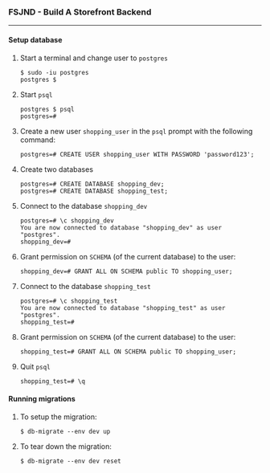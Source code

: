 ### FSJND - Build A Storefront Backend

---

#### Setup database

1. Start a terminal and change user to `postgres`

    ```shell
    $ sudo -iu postgres
    postgres $ 
    ```

1. Start `psql`

    ```shell
    postgres $ psql
    postgres=# 
    ```

1. Create a new user `shopping_user` in the `psql` prompt with the following command:

    ```psql
    postgres=# CREATE USER shopping_user WITH PASSWORD 'password123';
    ```

1. Create two databases

    ```psql
    postgres=# CREATE DATABASE shopping_dev;
    postgres=# CREATE DATABASE shopping_test;
    ```

1. Connect to the database `shopping_dev`

    ```psql
    postgres=# \c shopping_dev
    You are now connected to database "shopping_dev" as user "postgres".
    shopping_dev=#
    ```

1. Grant permission on `SCHEMA` (of the current database) to the user:

    ```psql
    shopping_dev=# GRANT ALL ON SCHEMA public TO shopping_user;
    ```

1. Connect to the database `shopping_test`

    ```psql
    postgres=# \c shopping_test
    You are now connected to database "shopping_test" as user "postgres".
    shopping_test=#
    ```

1. Grant permission on `SCHEMA` (of the current database) to the user:

    ```psql
    shopping_test=# GRANT ALL ON SCHEMA public TO shopping_user;
    ```

1. Quit `psql`

    ```psql
    shopping_test=# \q
    ```

#### Running migrations

1. To setup the migration:

    ```shell
    $ db-migrate --env dev up
    ```

1. To tear down the migration:

    ```shell
    $ db-migrate --env dev reset
    ```